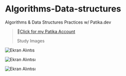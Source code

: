 # Algorithms-Data-structures
Algorithms &amp; Data Structures Practices w/ Patika.dev <br>
>🔗[Click for my Patika Account](https://app.patika.dev/idilsezen)<br>  
>
>Study Images

![Ekran Alıntıs](https://user-images.githubusercontent.com/127500847/230098743-c411d907-1d79-4740-acf8-034690fc6339.PNG)

![Ekran Alıntısı](https://user-images.githubusercontent.com/127500847/230097927-cfc270a8-f522-4a2e-8baf-2cc6e4ecef94.PNG)

![Ekran Alıntısı](https://user-images.githubusercontent.com/127500847/230087959-8e87e725-289b-4ad6-8b46-60013bc2e8e6.PNG)
